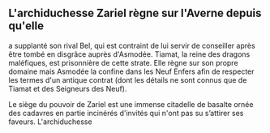 ## L'archiduchesse Zariel règne sur l'Averne depuis qu'elle

a supplanté son rival Bel, qui est contraint de lui servir de
conseiller après être tombé en disgrâce auprès d'Asmodée.
Tiamat, la reine des dragons maléfiques, est prisonnière
de cette strate. Elle règne sur son propre domaine mais
Asmodée la confine dans les Neuf Enfers afin de respecter
les termes d'un antique contrat (dont les détails ne sont
connus que de Tiamat et des Seigneurs des Neuf).

Le siège du pouvoir de Zariel est une immense citadelle
de basalte ornée des cadavres en partie incinérés d'invités
qui n'ont pas su s’attirer ses faveurs. L'archiduchesse
